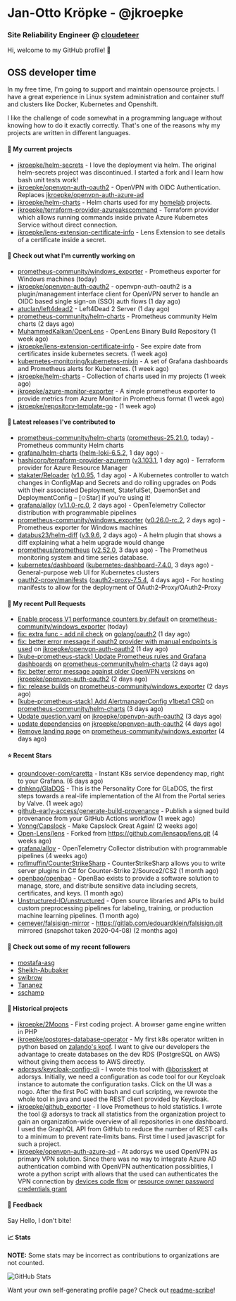 # Jan-Otto Kröpke - @jkroepke
### Site Reliability Engineer @ [cloudeteer](https://cloudeteer.de/)

Hi, welcome to my GitHub profile! 👋

## OSS developer time
In my free time, I'm going to support and maintain opensource projects. I have a great experience in Linux system administration and container stuff and clusters like Docker, Kubernetes and Openshift.

I like the challenge of code somewhat in a programming language without knowing how to do it exactly correctly. That's one of the reasons why my projects are written in different languages.

#### 🌱 My current projects
- [jkroepke/helm-secrets](https://github.com/jkroepke/helm-secrets) - I love the deployment via helm. The original helm-secrets project was discontinued. I started a fork and I learn how bash unit tests work!
- [jkroepke/openvpn-auth-oauth2](https://github.com/jkroepke/openvpn-auth-oauth2) - OpenVPN with OIDC Authentication. Replaces  [jkroepke/openvpn-auth-azure-ad](https://github.com/jkroepke/openvpn-auth-azure-ad) 
- [jkroepke/helm-charts](https://github.com/jkroepke/helm-charts) - Helm charts used for my [homelab](https://github.com/jkroepke/homelab) projects.
- [jkroepke/terraform-provider-azureakscommand](https://github.com/jkroepke/terraform-provider-azureakscommand) - Terraform provider which allows running commands inside private Azure Kubernetes Service without direct connection.
- [jkroepke/lens-extension-certificate-info](https://github.com/jkroepke/lens-extension-certificate-info) - Lens Extension to see details of a certificate inside a secret.

#### 👷 Check out what I'm currently working on

- [prometheus-community/windows_exporter](https://github.com/prometheus-community/windows_exporter) - Prometheus exporter for Windows machines (today)
- [jkroepke/openvpn-auth-oauth2](https://github.com/jkroepke/openvpn-auth-oauth2) - openvpn-auth-oauth2 is a plugin/management interface client for OpenVPN server to handle an OIDC based single sign-on (SSO) auth flows (1 day ago)
- [atuclan/left4dead2](https://github.com/atuclan/left4dead2) - Left4Dead 2 Server (1 day ago)
- [prometheus-community/helm-charts](https://github.com/prometheus-community/helm-charts) - Prometheus community Helm charts (2 days ago)
- [MuhammedKalkan/OpenLens](https://github.com/MuhammedKalkan/OpenLens) - OpenLens Binary Build Repository (1 week ago)
- [jkroepke/lens-extension-certificate-info](https://github.com/jkroepke/lens-extension-certificate-info) - See expire date from certificates inside kubernetes secrets. (1 week ago)
- [kubernetes-monitoring/kubernetes-mixin](https://github.com/kubernetes-monitoring/kubernetes-mixin) -  A set of Grafana dashboards and Prometheus alerts for Kubernetes. (1 week ago)
- [jkroepke/helm-charts](https://github.com/jkroepke/helm-charts) - Collection of charts used in my projects (1 week ago)
- [jkroepke/azure-monitor-exporter](https://github.com/jkroepke/azure-monitor-exporter) - A simple prometheus exporter to provide metrics from Azure Monitor in Prometheus format (1 week ago)
- [jkroepke/repository-template-go](https://github.com/jkroepke/repository-template-go) -  (1 week ago)

#### 🔭 Latest releases I've contributed to

- [prometheus-community/helm-charts](https://github.com/prometheus-community/helm-charts) ([prometheus-25.21.0](https://github.com/prometheus-community/helm-charts/releases/tag/prometheus-25.21.0), today) - Prometheus community Helm charts
- [grafana/helm-charts](https://github.com/grafana/helm-charts) ([helm-loki-6.5.2](https://github.com/grafana/helm-charts/releases/tag/helm-loki-6.5.2), 1 day ago) - 
- [hashicorp/terraform-provider-azurerm](https://github.com/hashicorp/terraform-provider-azurerm) ([v3.103.1](https://github.com/hashicorp/terraform-provider-azurerm/releases/tag/v3.103.1), 1 day ago) - Terraform provider for Azure Resource Manager
- [stakater/Reloader](https://github.com/stakater/Reloader) ([v1.0.95](https://github.com/stakater/Reloader/releases/tag/v1.0.95), 1 day ago) - A Kubernetes controller to watch changes in ConfigMap and Secrets and do rolling upgrades on Pods with their associated Deployment, StatefulSet, DaemonSet and DeploymentConfig – [✩Star] if you&#39;re using it!
- [grafana/alloy](https://github.com/grafana/alloy) ([v1.1.0-rc.0](https://github.com/grafana/alloy/releases/tag/v1.1.0-rc.0), 2 days ago) - OpenTelemetry Collector distribution with programmable pipelines
- [prometheus-community/windows_exporter](https://github.com/prometheus-community/windows_exporter) ([v0.26.0-rc.2](https://github.com/prometheus-community/windows_exporter/releases/tag/v0.26.0-rc.2), 2 days ago) - Prometheus exporter for Windows machines
- [databus23/helm-diff](https://github.com/databus23/helm-diff) ([v3.9.6](https://github.com/databus23/helm-diff/releases/tag/v3.9.6), 2 days ago) - A helm plugin that shows a diff explaining what a helm upgrade would change
- [prometheus/prometheus](https://github.com/prometheus/prometheus) ([v2.52.0](https://github.com/prometheus/prometheus/releases/tag/v2.52.0), 3 days ago) - The Prometheus monitoring system and time series database.
- [kubernetes/dashboard](https://github.com/kubernetes/dashboard) ([kubernetes-dashboard-7.4.0](https://github.com/kubernetes/dashboard/releases/tag/kubernetes-dashboard-7.4.0), 3 days ago) - General-purpose web UI for Kubernetes clusters
- [oauth2-proxy/manifests](https://github.com/oauth2-proxy/manifests) ([oauth2-proxy-7.5.4](https://github.com/oauth2-proxy/manifests/releases/tag/oauth2-proxy-7.5.4), 4 days ago) - For hosting manifests to allow for the deployment of OAuth2-Proxy/OAuth2-Proxy

#### 🔨 My recent Pull Requests

- [Enable process V1 performance counters by default](https://github.com/prometheus-community/windows_exporter/pull/1477) on [prometheus-community/windows_exporter](https://github.com/prometheus-community/windows_exporter) (today)
- [fix: extra func - add nil check](https://github.com/golang/oauth2/pull/722) on [golang/oauth2](https://github.com/golang/oauth2) (1 day ago)
- [fix: better error message if oauth2 provider with manual endpoints is used](https://github.com/jkroepke/openvpn-auth-oauth2/pull/269) on [jkroepke/openvpn-auth-oauth2](https://github.com/jkroepke/openvpn-auth-oauth2) (1 day ago)
- [[kube-prometheus-stack] Update Prometheus rules and Grafana dashboards](https://github.com/prometheus-community/helm-charts/pull/4531) on [prometheus-community/helm-charts](https://github.com/prometheus-community/helm-charts) (2 days ago)
- [fix: better error message against older OpenVPN versions](https://github.com/jkroepke/openvpn-auth-oauth2/pull/267) on [jkroepke/openvpn-auth-oauth2](https://github.com/jkroepke/openvpn-auth-oauth2) (2 days ago)
- [fix: release builds](https://github.com/prometheus-community/windows_exporter/pull/1474) on [prometheus-community/windows_exporter](https://github.com/prometheus-community/windows_exporter) (2 days ago)
- [[kube-prometheus-stack] Add AlertmanagerConfig v1beta1 CRD](https://github.com/prometheus-community/helm-charts/pull/4526) on [prometheus-community/helm-charts](https://github.com/prometheus-community/helm-charts) (3 days ago)
- [Update question.yaml](https://github.com/jkroepke/openvpn-auth-oauth2/pull/266) on [jkroepke/openvpn-auth-oauth2](https://github.com/jkroepke/openvpn-auth-oauth2) (3 days ago)
- [update dependencies](https://github.com/jkroepke/openvpn-auth-oauth2/pull/264) on [jkroepke/openvpn-auth-oauth2](https://github.com/jkroepke/openvpn-auth-oauth2) (4 days ago)
- [Remove landing page](https://github.com/prometheus-community/windows_exporter/pull/1471) on [prometheus-community/windows_exporter](https://github.com/prometheus-community/windows_exporter) (4 days ago)

#### ⭐ Recent Stars

- [groundcover-com/caretta](https://github.com/groundcover-com/caretta) - Instant K8s service dependency map, right to your Grafana. (6 days ago)
- [dnhkng/GlaDOS](https://github.com/dnhkng/GlaDOS) - This is the Personality Core for GLaDOS, the first steps towards a real-life implementation of the AI from the Portal series by Valve. (1 week ago)
- [github-early-access/generate-build-provenance](https://github.com/github-early-access/generate-build-provenance) - Publish a signed build provenance from your GitHub Actions workflow (1 week ago)
- [Vonng/Capslock](https://github.com/Vonng/Capslock) - Make Capslock Great Again! (2 weeks ago)
- [Open-Lens/lens](https://github.com/Open-Lens/lens) - Forked from https://github.com/lensapp/lens.git (4 weeks ago)
- [grafana/alloy](https://github.com/grafana/alloy) - OpenTelemetry Collector distribution with programmable pipelines (4 weeks ago)
- [roflmuffin/CounterStrikeSharp](https://github.com/roflmuffin/CounterStrikeSharp) - CounterStrikeSharp allows you to write server plugins in C# for Counter-Strike 2/Source2/CS2 (1 month ago)
- [openbao/openbao](https://github.com/openbao/openbao) - OpenBao exists to provide a software solution to manage, store, and distribute sensitive data including secrets, certificates, and keys. (1 month ago)
- [Unstructured-IO/unstructured](https://github.com/Unstructured-IO/unstructured) - Open source libraries and APIs to build custom preprocessing pipelines for labeling, training, or production machine learning pipelines.  (1 month ago)
- [cemeyer/falsisign-mirror](https://github.com/cemeyer/falsisign-mirror) - https://gitlab.com/edouardklein/falsisign.git mirrored (snapshot taken 2020-04-08) (2 months ago)

#### 👯 Check out some of my recent followers

- [mostafa-asg](https://github.com/mostafa-asg)
- [Sheikh-Abubaker](https://github.com/Sheikh-Abubaker)
- [swibrow](https://github.com/swibrow)
- [Tananez](https://github.com/Tananez)
- [sschamp](https://github.com/sschamp)

#### 📜 Historical projects
- [jkroepke/2Moons](https://github.com/jkroepke/2Moons) - First coding project. A browser game engine written in PHP
- [jkroepke/postgres-database-operator](https://github.com/jkroepke/postgres-database-operator) - My first k8s operator written in python based on [zalando's kopf](https://github.com/zalando-incubator/kopf). I want to give our developers the advantage to create databases on the dev RDS (PostgreSQL on AWS) without giving them access to AWS directly.
- [adorsys/keycloak-config-cli](https://github.com/adorsys/keycloak-config-cli) - I wrote this tool with [@borisskert](https://github.com/borisskert) at adorsys. Initially, we need a configuration as code tool for our Keycloak instance to automate the configuration tasks. Click on the UI was a nogo. After the first PoC with bash and curl scripting, we rewrote the whole tool in java and used the REST client provided by Keycloak.
- [jkroepke/github_exporter](https://github.com/jkroepke/github_exporter) - I love Prometheus to hold statistics. I wrote the tool @ adorsys to track all statistics from the organization project to gain an organization-wide overview of all repositories in one dashboard. I used the GraphQL API from GitHub to reduce the number of REST calls to a minimum to prevent rate-limits bans. First time I used javascript for such a project.
- [jkroepke/openvpn-auth-azure-ad](https://github.com/jkroepke/openvpn-auth-azure-ad) - At adorsys we used OpenVPN as primary VPN solution. Since there was no way to integrate Azure AD authentication combind with OpenVPN authentication possiblities, I wrote a python script with allows that the used can authenticates the VPN connection by [devices code flow](https://docs.microsoft.com/en-us/azure/active-directory/develop/v2-oauth2-device-code) or [resource owner password credentials grant](https://docs.microsoft.com/en-us/azure/active-directory/develop/v2-oauth-ropc)

#### 💬 Feedback

Say Hello, I don't bite!

#### 📈 Stats

**NOTE:** Some stats may be incorrect as contributions to organizations
are not counted.

![GitHub Stats](https://github-readme-stats.vercel.app/api?username=jkroepke&count_private=false&theme=tokyonight&show_icons=true)

Want your own self-generating profile page? Check out [readme-scribe](https://github.com/muesli/readme-scribe)!
